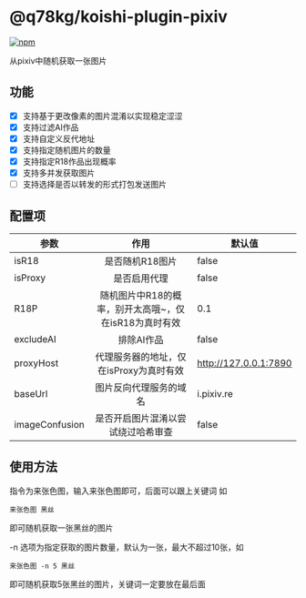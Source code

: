 # @q78kg/koishi-plugin-pixiv

[![npm](https://img.shields.io/npm/v/@q78kg/koishi-plugin-pixiv?style=flat-square)](https://www.npmjs.com/package/@q78kg/koishi-plugin-pixiv)

从pixiv中随机获取一张图片

## 功能

- [x] 支持基于更改像素的图片混淆以实现稳定涩涩
- [x] 支持过滤AI作品
- [x] 支持自定义反代地址
- [x] 支持指定随机图片的数量
- [x] 支持指定R18作品出现概率
- [x] 支持多并发获取图片
- [ ] 支持选择是否以转发的形式打包发送图片

## 配置项

| 参数 | 作用 | 默认值 |
|---|:---:|---|
| isR18 | 是否随机R18图片 | false |
| isProxy | 是否启用代理 | false |
| R18P | 随机图片中R18的概率，别开太高哦~，仅在isR18为真时有效 | 0.1  |
| excludeAI | 排除AI作品 | false |
| proxyHost | 代理服务器的地址，仅在isProxy为真时有效 | http://127.0.0.1:7890 |
| baseUrl | 图片反向代理服务的域名 | i.pixiv.re |
| imageConfusion | 是否开启图片混淆以尝试绕过哈希审查 | false |

## 使用方法

指令为来张色图，输入来张色图即可，后面可以跟上关键词
如
```
来张色图 黑丝
```
即可随机获取一张黑丝的图片

-n 选项为指定获取的图片数量，默认为一张，最大不超过10张，如
```
来张色图 -n 5 黑丝
```
即可随机获取5张黑丝的图片，关键词一定要放在最后面
